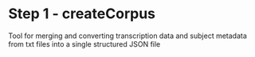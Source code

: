# Step 1 - createCorpus
Tool for merging and converting transcription data and subject metadata from txt files into a single structured JSON file 
